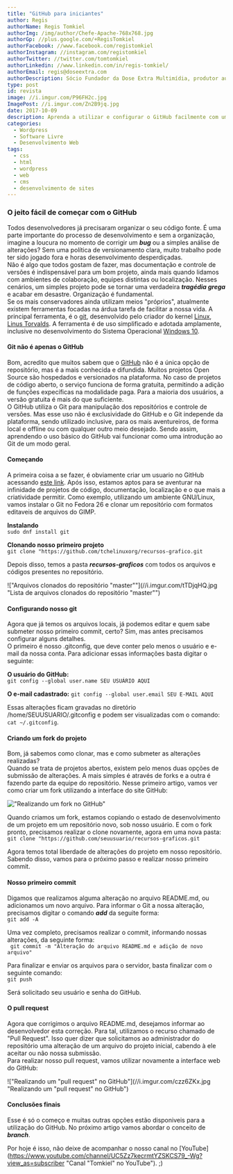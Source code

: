 ```yaml
---
title: "GitHub para iniciantes"
author: Regis
authorName: Regis Tomkiel
authorImg: /img/author/Chefe-Apache-768x768.jpg
authorGp: //plus.google.com/+RegisTomkiel
authorFacebook: //www.facebook.com/registomkiel
authorInstagram: //instagram.com/registomkiel
authorTwitter: //twitter.com/tomtomkiel
authorLinkedin: //www.linkedin.com/in/regis-tomkiel/
authorEmail: regis@doseextra.com
authorDescription: Sócio Fundador da Dose Extra Multimídia, produtor audiovisual, desenvolvedor web, podcaster, escritor e quando sobra tempo, coleciona videogames e filmes independentes.
type: post
id: revista
image: //i.imgur.com/P96FH2c.jpg
ImagePost: //i.imgur.com/Zn2B9jq.jpg
date: 2017-10-09
description: Aprenda a utilizar e configurar o GitHub facilmente com um quia detalhado.
categories:
  - Wordpress
  - Software Livre
  - Desenvolvimento Web
tags:
  - css
  - html
  - wordpress
  - web
  - cms
  - desenvolvimento de sites
---
```


### O jeito fácil de começar com o GitHub

Todos desenvolvedores já precisaram organizar o seu código fonte. É uma parte importante do processo de desenvolvimento e sem a organização, imagine a loucura no momento de corrigir um ***bug*** ou a simples análise de alterações? Sem uma política de versionamento clara, muito trabalho pode ter sido jogado fora e horas desenvolvimento desperdiçadas.   
Não é algo que todos gostam de fazer, mas documentação e controle de versões é indispensável para um bom projeto, ainda mais quando lidamos com ambientes de colaboração, equipes distintas ou localização. Nesses cenários, um simples projeto pode se tornar uma verdadeira ***tragédia grega*** e acabar em desastre. Organização é fundamental.   
Se os mais conservadores ainda utilizam meios "próprios", atualmente existem ferramentas focadas na árdua tarefa de facilitar a nossa vida. A principal ferramenta, é o [git](https://github.com "Conheça o GitHub"), desenvolvido pelo criador do kernel [Linux](http://linux.org "Site Linux.org"), [Linus Torvalds](https://github.com/torvalds "GitHub do Linus Torvalds"). A ferramenta é de uso simplificado e adotada amplamente, inclusive no desenvolvimento do Sistema Operacional [Windows 10](http://www.diolinux.com.br/2017/05/microsoft-migra-codigo-windows-git.html "Microsoft migra código fonte do Windows para o Git").   

#### Git não é apenas o GitHub

Bom, acredito que muitos sabem que o [GitHub]() não é a única opção de repositório, mas é a mais conhecida e difundida. Muitos projetos Open Source são hospedados e versionados na plataforma. No caso de projetos de código aberto, o serviço funciona de forma gratuita, permitindo a adição de funções expecíficas na modalidade paga. Para a maioria dos usuários, a versão gratuita é mais do que suficiente.   
O GitHub utiliza o Git para manipulação dos repositórios e controle de versões. Mas esse uso não é exclusividade do GitHub e o Git independe da plataforma, sendo utilizado inclusive, para os mais aventureiros, de forma local e offline ou com qualquer outro meio desejado. Sendo assim, aprendendo o uso básico do GitHub vai funcionar como uma introdução ao Git de um modo geral.   

#### Começando

A primeira coisa a se fazer, é obviamente criar um usuario no GitHub acessando [este link](). Após isso, estamos aptos para se aventurar na infinidade de projetos de código, documentação, localização e o que mais a criatividade permitir. Como exemplo, utilizando um ambiente GNU/Linux, vamos instalar o Git no Fedora 26 e clonar um repositório com formatos editaveis de arquivos do GIMP.   

**Instalando**   
``sudo dnf install git``  

**Clonando nosso primeiro projeto**  
``git clone "https://github.com/tchelinuxorg/recursos-grafico.git``

Depois disso, temos a pasta ***recursos-graficos*** com todos os arquivos e códigos presentes no repositório. 

!["Arquivos clonados do repositório "master""](//i.imgur.com/tTDjqHQ.jpg "Lista de arquivos clonados do repositório "master"") 


#### Configurando nosso git
Agora que já temos os arquivos locais, já podemos editar e quem sabe submeter nosso primeiro commit, certo? Sim, mas antes precisamos configurar alguns detalhes.   
O primeiro é nosso .gitconfig, que deve conter pelo menos o usuário e e-mail da nossa conta. Para adicionar essas informações basta digitar o seguinte:   

**O usuário do GitHub:**  
``git config --global user.name SEU USUÁRIO AQUI``  

**O e-mail cadastrado:**
``git config --global user.email SEU E-MAIL AQUI``  

Essas alterações ficam gravadas no diretório /home/SEUUSUARIO/.gitconfig e podem ser visualizadas com o comando:   
 ``cat ~/.gitconfig``.   


#### Criando um fork do projeto
Bom, já sabemos como clonar, mas e como submeter as alterações realizadas?   
Quando se trata de projetos abertos, existem pelo menos duas opções de submissão de alterações. A mais simples é através de forks e a outra é fazendo parte da equipe do repositório. 
Nesse primeiro artigo, vamos ver como criar um fork utilizando a interface do site GitHub:   

![ "Realizando um fork no GitHub" ](//i.imgur.com/Zq8JzoD.jpg "Realizando um fork no GitHub")

Quando criamos um fork, estamos copiando o estado de desenvolvimento de um projeto em um repositório novo, sob nosso usuário. E com o fork pronto, precisamos realizar o clone novamente, agora em uma nova pasta: 
``git clone "https://github.com/seuusuario/recursos-graficos.git``  

Agora temos total liberdade de alterações do projeto em nosso repositório. Sabendo disso, vamos para o próximo passo e realizar nosso primeiro commit.   

#### Nosso primeiro commit

Digamos que realizamos alguma alteração no arquivo README.md, ou adicionamos um novo arquivo. Para informar o Git a nossa alteração, precisamos digitar o comando ***add*** da seguite forma:  
``git add -A``  

Uma vez completo, precisamos realizar o commit, informando nossas alterações, da seguinte forma:  
`` git commit -m "Alteração do arquivo README.md e adição de novo arquivo"``   

Para finalizar e enviar os arquivos para o servidor, basta finalizar com o seguinte comando:   
``git push``   

Será solicitado seu usuário e senha do GitHub. 

#### O pull request

Agora que corrigimos o arquivo README.md, desejamos informar ao desenvolvedor esta correção. Para tal, utilizamos o recurso chamado de "Pull Request". Isso quer dizer que solicitamos ao administrador do repositório uma alteração de um arquivo do projeto inicial, cabendo à ele aceitar ou não nossa submissão.   
Para realizar nosso pull request, vamos utilizar novamente a interface web do GitHub:   

!["Realizando um "pull request" no GitHub"](//i.imgur.com/czz6ZKx.jpg "Realizando um "pull request" no GitHub")



#### Conclusões finais
Esse é só o começo e muitas outras opções estão disponiveis para a utilização do GitHub. No próximo artigo vamos abordar o conceito de ***branch***.   

Por hoje é isso, não deixe de acompanhar o nosso canal no [YouTube](https://www.youtube.com/channel/UC5Zz7kecrmtYZSKCS79_-Wg?view_as=subscriber "Canal "Tomkiel" no YouTube"). ;)